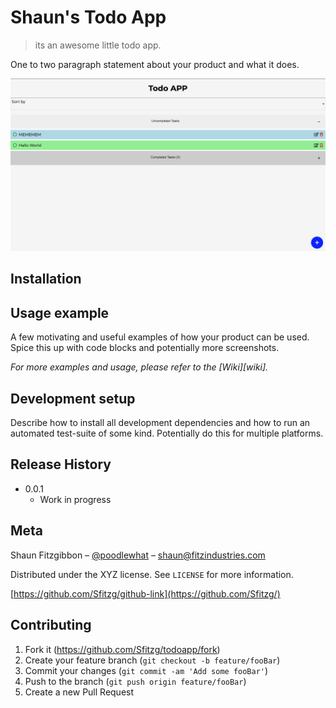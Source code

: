 # Shaun's Todo App

> its an awesome little todo app.

<!-- [![NPM Version][npm-image]][npm-url]
[![Build Status][travis-image]][travis-url]
[![Downloads Stats][npm-downloads]][npm-url] -->

One to two paragraph statement about your product and what it does.

![](images/readmeheader.png)

## Installation

## Usage example

A few motivating and useful examples of how your product can be used. Spice this up with code blocks and potentially more screenshots.

_For more examples and usage, please refer to the [Wiki][wiki]._

## Development setup

Describe how to install all development dependencies and how to run an automated test-suite of some kind. Potentially do this for multiple platforms.

<!--
```sh
make install
npm test
``` -->

## Release History

- 0.0.1
  - Work in progress

## Meta

Shaun Fitzgibbon – [@poodlewhat](https://twitter.com/poodlewhat) – shaun@fitzindustries.com

Distributed under the XYZ license. See `LICENSE` for more information.

[https://github.com/Sfitzg/github-link](https://github.com/Sfitzg/)

## Contributing

1. Fork it (<https://github.com/Sfitzg/todoapp/fork>)
2. Create your feature branch (`git checkout -b feature/fooBar`)
3. Commit your changes (`git commit -am 'Add some fooBar'`)
4. Push to the branch (`git push origin feature/fooBar`)
5. Create a new Pull Request

